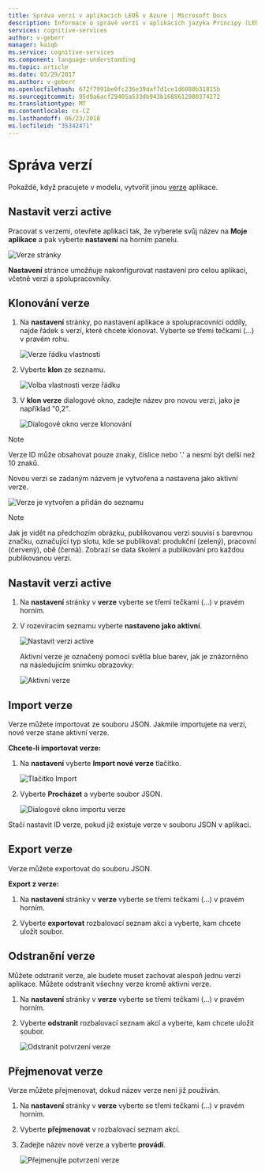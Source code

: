 ```yaml
---
title: Správa verzí v aplikacích LEOŠ v Azure | Microsoft Docs
description: Informace o správě verzí v aplikacích jazyka Principy (LEOŠ).
services: cognitive-services
author: v-geberr
manager: kaiqb
ms.service: cognitive-services
ms.component: language-understanding
ms.topic: article
ms.date: 03/29/2017
ms.author: v-geberr
ms.openlocfilehash: 672f7991be0fc236e39daf7d1ce1d6080b31815b
ms.sourcegitcommit: 95d9a6acf29405a533db943b1688612980374272
ms.translationtype: MT
ms.contentlocale: cs-CZ
ms.lasthandoff: 06/23/2018
ms.locfileid: "35342471"
---
```

# <a name="manage-versions"></a>Správa verzí

Pokaždé, když pracujete v modelu, vytvořit jinou [verze](luis-concept-version.md) aplikace. 

## <a name="set-active-version"></a>Nastavit verzi active
Pracovat s verzemi, otevřete aplikaci tak, že vyberete svůj název na **Moje aplikace** a pak vyberte **nastavení** na horním panelu.

![Verze stránky](./media/luis-how-to-manage-versions/settings.png)

**Nastavení** stránce umožňuje nakonfigurovat nastavení pro celou aplikaci, včetně verzí a spolupracovníky. 

## <a name="clone-a-version"></a>Klonování verze
1. Na **nastavení** stránky, po nastavení aplikace a spolupracovníci oddíly, najde řádek s verzí, které chcete klonovat. Vyberte se třemi tečkami (...) v pravém rohu. 

    ![Verze řádku vlastnosti](./media/luis-how-to-manage-versions/version-section.png)

2. Vyberte **klon** ze seznamu.

    ![Volba vlastnosti verze řádku](./media/luis-how-to-manage-versions/version-three-dots-modal.png)

3. V **klon verze** dialogové okno, zadejte název pro novou verzi, jako je například "0,2".

   ![Dialogové okno verze klonování](./media/luis-how-to-manage-versions/version-clone-version-dialog.png)
 
 > [!NOTE]
 > Verze ID může obsahovat pouze znaky, číslice nebo '.' a nesmí být delší než 10 znaků.
 
 Novou verzi se zadaným názvem je vytvořena a nastavena jako aktivní verze.
 
  ![Verze je vytvořen a přidán do seznamu](./media/luis-how-to-manage-versions/new-version.png)

 > [!NOTE]
 > Jak je vidět na předchozím obrázku, publikovanou verzi souvisí s barevnou značku, označující typ slotu, kde se publikoval: produkční (zelený), pracovní (červený), obě (černá). Zobrazí se data školení a publikování pro každou publikovanou verzi.

## <a name="set-active-version"></a>Nastavit verzi active
1. Na **nastavení** stránky v **verze** vyberte se třemi tečkami (...) v pravém horním.

2. V rozevíracím seznamu vyberte **nastaveno jako aktivní**.

    ![Nastavit verzi active](./media/luis-how-to-manage-versions/set-active-version.png)

    Aktivní verze je označený pomocí světla blue barev, jak je znázorněno na následujícím snímku obrazovky:

    ![Aktivní verze](./media/luis-how-to-manage-versions/set-active-version-done.png) 


## <a name="import-version"></a>Import verze
Verze můžete importovat ze souboru JSON. Jakmile importujete na verzi, nové verze stane aktivní verze.

**Chcete-li importovat verze:**

1. Na **nastavení** vyberte **Import nové verze** tlačítko.

    ![Tlačítko Import](./media/luis-how-to-manage-versions/import-version.png)

2. Vyberte **Procházet** a vyberte soubor JSON.

    ![Dialogové okno importu verze](./media/luis-how-to-manage-versions/import-version-dialog.png)

Stačí nastavit ID verze, pokud již existuje verze v souboru JSON v aplikaci.

## <a name="export-version"></a>Export verze
Verze můžete exportovat do souboru JSON.

**Export z verze:**

1. Na **nastavení** stránky v **verze** vyberte se třemi tečkami (...) v pravém horním.

2. Vyberte **exportovat** rozbalovací seznam akcí a vyberte, kam chcete uložit soubor.

## <a name="delete-a-version"></a>Odstranění verze
Můžete odstranit verze, ale budete muset zachovat alespoň jednu verzi aplikace. Můžete odstranit všechny verze kromě aktivní verze. 

1. Na **nastavení** stránky v **verze** vyberte se třemi tečkami (...) v pravém horním.

2. Vyberte **odstranit** rozbalovací seznam akcí a vyberte, kam chcete uložit soubor.

    ![Odstranit potvrzení verze](./media/luis-how-to-manage-versions/delete-menu.png) 


## <a name="rename-a-version"></a>Přejmenovat verze
Verze můžete přejmenovat, dokud název verze není již používán.  

1. Na **nastavení** stránky v **verze** vyberte se třemi tečkami (...) v pravém horním.

2. Vyberte **přejmenovat** v rozbalovací seznam akcí.

3. Zadejte název nové verze a vyberte **provádí**.

    ![Přejmenujte potvrzení verze](./media/luis-how-to-manage-versions/rename-popup.png) 
